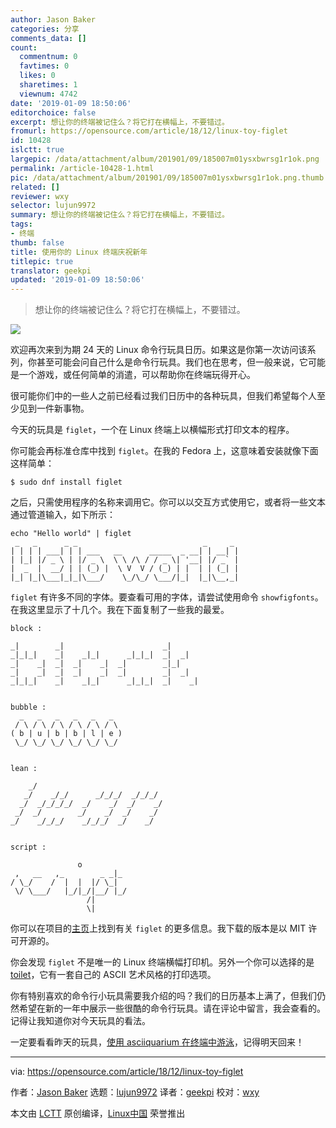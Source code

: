 ```yaml
---
author: Jason Baker
categories: 分享
comments_data: []
count:
  commentnum: 0
  favtimes: 0
  likes: 0
  sharetimes: 1
  viewnum: 4742
date: '2019-01-09 18:50:06'
editorchoice: false
excerpt: 想让你的终端被记住么？将它打在横幅上，不要错过。
fromurl: https://opensource.com/article/18/12/linux-toy-figlet
id: 10428
islctt: true
largepic: /data/attachment/album/201901/09/185007m01ysxbwrsg1r1ok.png
permalink: /article-10428-1.html
pic: /data/attachment/album/201901/09/185007m01ysxbwrsg1r1ok.png.thumb.jpg
related: []
reviewer: wxy
selector: lujun9972
summary: 想让你的终端被记住么？将它打在横幅上，不要错过。
tags:
- 终端
thumb: false
title: 使用你的 Linux 终端庆祝新年
titlepic: true
translator: geekpi
updated: '2019-01-09 18:50:06'
---
```



> 
> 想让你的终端被记住么？将它打在横幅上，不要错过。
> 
> 
> 


![](/data/attachment/album/201901/09/185007m01ysxbwrsg1r1ok.png)


欢迎再次来到为期 24 天的 Linux 命令行玩具日历。如果这是你第一次访问该系列，你甚至可能会问自己什么是命令行玩具。我们也在思考，但一般来说，它可能是一个游戏，或任何简单的消遣，可以帮助你在终端玩得开心。


很可能你们中的一些人之前已经看过我们日历中的各种玩具，但我们希望每个人至少见到一件新事物。


今天的玩具是 `figlet`，一个在 Linux 终端上以横幅形式打印文本的程序。


你可能会再标准仓库中找到 `figlet`。在我的 Fedora 上，这意味着安装就像下面这样简单：



```
$ sudo dnf install figlet
```

之后，只需使用程序的名称来调用它。你可以以交互方式使用它，或者将一些文本通过管道输入，如下所示：



```
echo "Hello world" | figlet
 _   _      _ _                            _     _
| | | | ___| | | ___   __      _____  _ __| | __| |
| |_| |/ _ \ | |/ _ \  \ \ /\ / / _ \| '__| |/ _` |
|  _  |  __/ | | (_) |  \ V  V / (_) | |  | | (_| |
|_| |_|\___|_|_|\___/    \_/\_/ \___/|_|  |_|\__,_|
```

`figlet` 有许多不同的字体。要查看可用的字体，请尝试使用命令 `showfigfonts`。在我这里显示了十几个。我在下面复制了一些我的最爱。



```
block :
                                           
_|        _|                      _|        
_|_|_|    _|    _|_|      _|_|_|  _|  _|    
_|    _|  _|  _|    _|  _|        _|_|      
_|    _|  _|  _|    _|  _|        _|  _|    
_|_|_|    _|    _|_|      _|_|_|  _|    _|  


bubble :
  _   _   _   _   _   _  
 / \ / \ / \ / \ / \ / \
( b | u | b | b | l | e )
 \_/ \_/ \_/ \_/ \_/ \_/


lean :
                                     
    _/                              
   _/    _/_/      _/_/_/  _/_/_/    
  _/  _/_/_/_/  _/    _/  _/    _/  
 _/  _/        _/    _/  _/    _/    
_/    _/_/_/    _/_/_/  _/    _/  


script :
                         
               o          
 ,   __   ,_        _ _|_
/ \_/    /  |  |  |/ \_|  
 \/ \___/   |_/|_/|__/ |_/
                 /|      
                 \|      
```

你可以在项目的[主页](http://www.figlet.org/)上找到有关 `figlet` 的更多信息。我下载的版本是以 MIT 许可开源的。


你会发现 `figlet` 不是唯一的 Linux 终端横幅打印机。另外一个你可以选择的是 [toilet](http://caca.zoy.org/wiki/toilet)，它有一套自己的 ASCII 艺术风格的打印选项。


你有特别喜欢的命令行小玩具需要我介绍的吗？我们的日历基本上满了，但我们仍然希望在新的一年中展示一些很酷的命令行玩具。请在评论中留言，我会查看的。记得让我知道你对今天玩具的看法。


一定要看看昨天的玩具，[使用 asciiquarium 在终端中游泳](https://opensource.com/article/18/12/linux-toy-asciiquarium)，记得明天回来！




---


via: <https://opensource.com/article/18/12/linux-toy-figlet>


作者：[Jason Baker](https://opensource.com/users/jason-baker) 选题：[lujun9972](https://github.com/lujun9972) 译者：[geekpi](https://github.com/geekpi) 校对：[wxy](https://github.com/wxy)


本文由 [LCTT](https://github.com/LCTT/TranslateProject) 原创编译，[Linux中国](https://linux.cn/) 荣誉推出